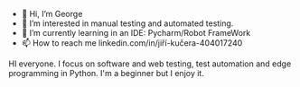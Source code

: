 - 👋 Hi, I’m George
- 👀 I’m interested in manual testing and automated testing.
- 🌱 I’m currently learning in an IDE: Pycharm/Robot FrameWork 
- 📫 How to reach me linkedin.com/in/jiří-kučera-404017240


HI everyone.
I focus on software and web testing, test automation
and edge programming in Python.
I'm a beginner but I enjoy it.

